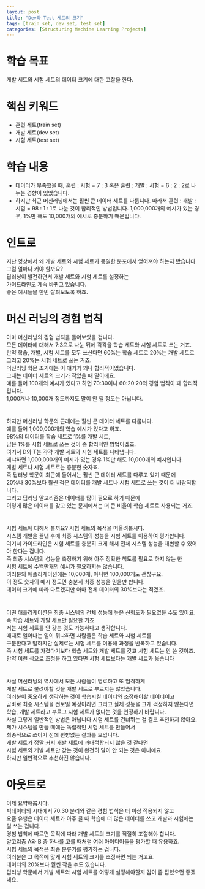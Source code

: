 ```yaml
---
layout: post
title: "Dev와 Test 세트의 크기"
tags: [train set, dev set, test set]
categories: [Structuring Machine Learning Projects]
---
```


# 학습 목표
개발 세트와 시험 세트의 데이터 크기에 대한 고찰을 한다.

# 핵심 키워드
* 훈련 세트(train set)
* 개발 세트(dev set)
* 시험 세트(test set)

# 학습 내용
* 데이터가 부족했을 때, 훈련 : 시험 = 7 : 3 혹은 훈련 : 개발 : 시험 = 6 : 2 : 2로 나누는 경향이 있었습니다.
* 하지만 최근 머신러닝에서는 훨씬 큰 데이터 세트를 다룹니다. 따라서 훈련 : 개발 : 시험 = 98 : 1 : 1로 나눈 것이 합리적인 방법입니다. 1,000,000개의 예시가 있는 경우, 1%만 해도 10,000개의 예시로 충분하기 때문입니다.

# 인트로
지난 영상에서 왜 개발 세트와 시험 세트가 동일한 분포에서 얻어져야 하는지 봤습니다.              
그럼 얼마나 커야 할까요?                 
딥러닝이 발전하면서 개발 세트와 시험 세트를 설정하는          
가이드라인도 계속 바뀌고 있습니다.     
좋은 예시들을 한번 살펴보도록 하죠.        

# 머신 러닝의 경험 법칙
아마 머신러닝의 경험 법칙을 들어보았을 겁니다.     
모든 데이터에 대해서  7:3으로 나눈 뒤에 각각을 학습 세트와 시험 세트로 쓰는 거죠.          
만약 학습, 개발, 시험 세트를 모두 쓰신다면 60%는 학습 세트로
20%는 개발 세트로 그리고 20%는 시험 세트로 쓰는 거죠.          
머신러닝 학문 초기에는 이 얘기가 꽤나 합리적이었습니다.         
그때는 데이터 세트의 크기가 작았을 때 말이에요.          
예를 들어 100개의 예시가 있다고 하면 70:30이나 60:20:20의 경험 법칙이 꽤 합리적입니다.             
1,000개나 10,000개 정도까지도 말이 안 될 정도는 아닙니다.           

#
하지만 머신러닝 학문의 근래에는 훨씬 큰 데이터 세트를 다룹니다.             
예를 들어 1,000,000개의 학습 예시가 있다고 하죠.          
98%의 데이터를 학습 세트로 1%를 개발 세트,         
남은 1%를 시험 세트로 쓰는 것이 좀 합리적인 방법이겠죠.           
여기서 D와 T는 각각 개발 세트와 시험 세트를 나타냅니다.         
왜냐하면 1,000,000개의 예시가 있는 경우 1%만 해도 10,000개의 예시입니다.          
개발 세트나 시험 세트로는 충분한 숫자죠.      
즉 딥러닝 학문이 최근에 들어서는 훨씬 큰 데이터 세트를 다루고 있기 때문에          
20%나 30%보다 훨씬 적은 데이터를 개발 세트나 시험 세트로 쓰는 것이 더 바람직합니다.         
그리고 딥러닝 알고리즘은 데이터를 많이 필요로 하기 때문에             
이렇게 많은 데이터를 갖고 있는 문제에서는 더 큰 비율이 학습 세트로 사용되는 거죠.          

#
시험 세트에 대해서 볼까요? 시험 세트의 목적을 떠올려봅시다.          
시스템 개발을 끝낸 후에 최종 시스템의 성능을 시험 세트를 이용하여 평가합니다.         
여기서 가이드라인은 시험 세트를 충분히 크게 해서 전체 시스템 성능을 대변할 수 있어야 한다는 겁니다.          
즉 최종 시스템의 성능을 측정하기 위해 아주 정확한 척도를 필요로 하지 않는 한             
시험 세트에 수백만개의 예시가 필요하지는 않습니다.          
여러분의 애플리케이션에는 10,000개, 아니면 100,000개도 괜찮구요.           
이 정도 숫자의 예시 정도면 충분히 최종 성능을 믿을만 합니다.         
데이터 크기에 따라 다르겠지만 아마 전체 데이터의 30%보다는 적겠죠.          

#
어떤 애플리케이션은 최종 시스템의 전체 성능에 높은 신뢰도가 필요없을 수도 있어요.         
즉 학습 세트와 개발 세트만 필요한 거죠.         
저는 시험 세트를 안 갖는 것도 가능하다고 생각합니다.                   
때때로 일어나는 일이 뭐냐하면 사람들은 학습 세트와 시험 세트를            
구분한다고 말하지만 실제로는 시험 세트를 이용해 과정을 반복하고 있습니다.          
즉 시험 세트를 가졌다기보다 학습 세트와 개발 세트를 갖고 시험 세트는 안 쓴 것이죠.                 
만약 이런 식으로 조정을 하고 있다면 시험 세트보다는 개발 세트가 옳습니다      

#
사실 머신러닝의 역사에서 모든 사람들이 명료하고 또 엄격하게            
개발 세트로 불려야할 것을 개발 세트로 부르지는 않았습니다.            
여러분이 중요하게 생각하는 것이 학습시킬 데이터와 조정해야할 데이터이고            
곧바로 최종 시스템을 선보일 예정이라면 그리고 실제 성능을 크게 걱정하지 않는다면           
학습, 개발 세트라고 부르고 시험 세트가 없다는 것을 인정하기 바랍니다.          
사실 그렇게 일반적인 방법은 아닙니다 시험 세트를 건너뛰는 걸 결코 추천하지 않아요.          
제가 시스템을 만들 때에는 독립적인 시험 세트를 만들어서             
최종적으로 쓰이기 전에 편향없는 결과를 보입니다.         
개발 세트가 정말 커서 개발 세트에 과대적합되지 않을 것 같다면         
시험 세트와 개발 세트만 갖는 것이 완전히 말이 안 되는 것은 아니에요.           
하지만 일반적으로 추천하진 않습니다.         

# 아웃트로
이제 요약해봅시다.        
빅데이터의 시대에서 70:30 분리와 같은 경험 법칙은 더 이상 적용되지 않고         
요즘 유행은 데이터 세트가 아주 클 때 학습에 더 많은 데이터를 쓰고 개발과 시험에는 덜 쓰는 겁니다.          
경험 법칙에 따르면 목적에 따라 개발 세트의 크기를 적절히 조절해야 합니다.         
알고리즘 A와 B 중 하나를 고를 때처럼 여러 아이디어들을 평가할 때 유용하죠.          
시험 세트의 목적은 최종 분류기를 평가하는 겁니다.        
여러분은 그 목적에 맞게 시험 세트의 크기를 조정하면 되는 거고요.          
데이터의 20%보다 훨씬 작을 수도 있습니다.      
딥러닝 학문에서 개발 세트와 시험 세트를 어떻게 설정해야할지 감이 좀 잡혔으면 좋겠네요.         

